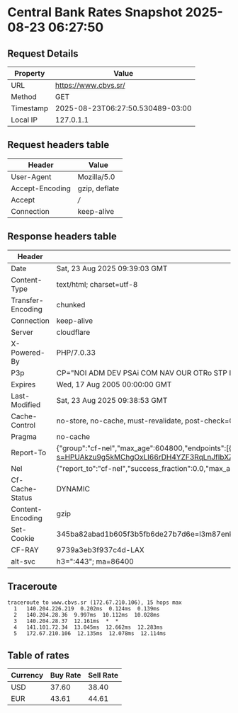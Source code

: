 # Central Bank Rates Snapshot 2025-08-23 06:27:50
## Request Details

| Property | Value |
|----------|-------|
| URL | https://www.cbvs.sr/ |
| Method | GET |
| Timestamp | 2025-08-23T06:27:50.530489-03:00 |
| Local IP | 127.0.1.1 |
    
## Request headers table

| Header | Value |
|--------|-------|
| User-Agent | Mozilla/5.0 |
| Accept-Encoding | gzip, deflate |
| Accept | */* |
| Connection | keep-alive |

    
## Response headers table
| Header | Value |
|--------|-------|
| Date | Sat, 23 Aug 2025 09:39:03 GMT |
| Content-Type | text/html; charset=utf-8 |
| Transfer-Encoding | chunked |
| Connection | keep-alive |
| Server | cloudflare |
| X-Powered-By | PHP/7.0.33 |
| P3p | CP="NOI ADM DEV PSAi COM NAV OUR OTRo STP IND DEM" |
| Expires | Wed, 17 Aug 2005 00:00:00 GMT |
| Last-Modified | Sat, 23 Aug 2025 09:38:53 GMT |
| Cache-Control | no-store, no-cache, must-revalidate, post-check=0, pre-check=0 |
| Pragma | no-cache |
| Report-To | {"group":"cf-nel","max_age":604800,"endpoints":[{"url":"https://a.nel.cloudflare.com/report/v4?s=HPUAkzu9g5kMChgOxLI66rDH4YZF3RqLnJfIbXZRybc65e3O9QT0cFnc6j8d1ASdVB6QhnMO6jtWzvh0xnsPd3nHoEtXJ2qT0jlT"}]} |
| Nel | {"report_to":"cf-nel","success_fraction":0.0,"max_age":604800} |
| Cf-Cache-Status | DYNAMIC |
| Content-Encoding | gzip |
| Set-Cookie | 345ba82abad1b605f3b5fb6de27b7d6e=l3m87enkcsnra3t6r360vri586; HttpOnly; Path=/ |
| CF-RAY | 9739a3eb3f937c4d-LAX |
| alt-svc | h3=":443"; ma=86400 |

## Traceroute 

```
traceroute to www.cbvs.sr (172.67.210.106), 15 hops max
  1   140.204.226.219  0.202ms  0.124ms  0.139ms 
  2   140.204.28.36  9.997ms  10.112ms  10.028ms 
  3   140.204.28.37  12.161ms  *  * 
  4   141.101.72.34  13.045ms  12.662ms  12.283ms 
  5   172.67.210.106  12.135ms  12.078ms  12.114ms 

```

## Table of rates

| Currency | Buy Rate | Sell Rate |
|----------|----------|-----------|
| USD | 37.60 | 38.40 |
| EUR | 43.61 | 44.61 |
